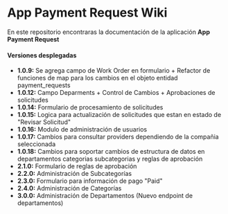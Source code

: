 # App Payment Request Wiki

En este repositorio encontraras la documentación de la aplicación **App Payment Request**

#### Versiones desplegadas
* **1.0.9:** Se agrega campo de Work Order en formulario + Refactor de funciones de map para los cambios en el objeto entidad payment_requests
* **1.0.12:** Campo Deparments + Control de Cambios + Aprobaciones de solicitudes
* **1.0.14:** Formulario de procesamiento de solicitudes
* **1.0.15:** Logica para actualización de solicitudes que estan en estado de "Revisar Solicitud"
* **1.0.16:** Modulo de administración de usuarios
* **1.0.17:** Cambios para consultar providers dependiendo de la compañia seleccionada
* **1.0.18:** Cambios para soportar cambios de estructura de datos en departamentos categorias subcategorias y reglas de aprobación
* **2.1.0:** Formulario de reglas de aprobación
* **2.2.0:** Administración de Subcategorías
* **2.3.0:** Formulario para información de pago "Paid"
* **2.4.0:** Administración de Categorías
* **3.0.0:** Administración de Departamentos (Nuevo endpoint de departamentos)
